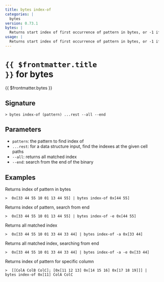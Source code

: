 ```yaml
---
title: bytes index-of
categories: |
  bytes
version: 0.73.1
bytes: |
  Returns start index of first occurrence of pattern in bytes, or -1 if no match
usage: |
  Returns start index of first occurrence of pattern in bytes, or -1 if no match
---
```


# <code>{{ $frontmatter.title }}</code> for bytes

<div class='command-title'>{{ $frontmatter.bytes }}</div>

## Signature

```> bytes index-of (pattern) ...rest --all --end```

## Parameters

 -  `pattern`: the pattern to find index of
 -  `...rest`: for a data structure input, find the indexes at the given cell paths
 -  `--all`: returns all matched index
 -  `--end`: search from the end of the binary

## Examples

Returns index of pattern in bytes
```shell
>  0x[33 44 55 10 01 13 44 55] | bytes index-of 0x[44 55]
```

Returns index of pattern, search from end
```shell
>  0x[33 44 55 10 01 13 44 55] | bytes index-of -e 0x[44 55]
```

Returns all matched index
```shell
>  0x[33 44 55 10 01 33 44 33 44] | bytes index-of -a 0x[33 44]
```

Returns all matched index, searching from end
```shell
>  0x[33 44 55 10 01 33 44 33 44] | bytes index-of -a -e 0x[33 44]
```

Returns index of pattern for specific column
```shell
>  [[ColA ColB ColC]; [0x[11 12 13] 0x[14 15 16] 0x[17 18 19]]] | bytes index-of 0x[11] ColA ColC
```
